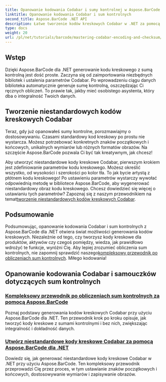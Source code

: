 ```yaml
---
title: Opanowanie kodowania Codabar i sumy kontrolnej w Aspose.BarCode
linktitle: Opanowanie kodowania Codabar i sum kontrolnych
second_title: Aspose.BarCode .NET API
description: Łatwe tworzenie kodów kreskowych Codabar w .NET za pomocą Aspose.BarCode. Przeglądaj samouczki dotyczące obliczeń sum kontrolnych i generowania niestandardowych kodów kreskowych.
type: docs
weight: 20
url: /pl/net/tutorials/barcode/mastering-codabar-encoding-and-checksum/
---
```

## Wstęp

Dzięki Aspose.BarCode dla .NET generowanie kodu kreskowego z sumą kontrolną jest dość proste. Zaczyna się od zaimportowania niezbędnych bibliotek i ustalenia parametrów Codabar. Po wprowadzeniu ciągu danych biblioteka automatycznie generuje sumę kontrolną, oszczędzając Ci ręcznych obliczeń. To prawie tak, jakby mieć osobistego asystenta, który dba o integralność Twoich danych.

## Tworzenie niestandardowych kodów kreskowych Codabar

Teraz, gdy już opanowałeś sumy kontrolne, porozmawiajmy o dostosowywaniu. Czasami standardowy kod kreskowy po prostu nie wystarcza. Możesz potrzebować konkretnych znaków początkowych i końcowych, unikalnych wymiarów lub różnych formatów obrazów. Na szczęście Aspose.BarCode pozwala Ci być tak kreatywnym, jak chcesz!

 Aby utworzyć niestandardowe kody kreskowe Codabar, pierwszym krokiem jest zdefiniowanie parametrów kodu kreskowego. Możesz określić wszystko, od wysokości i szerokości po kolor tła. To jak bycie artystą z płótnem kodu kreskowego! Po ustawieniu parametrów wystarczy wywołać odpowiednią metodę w bibliotece Aspose.BarCode, aby wygenerować niestandardowy obraz kodu kreskowego. Chcesz dowiedzieć się więcej o ustawianiu tych parametrów? Zapoznaj się z naszym przewodnikiem na temat[tworzenie niestandardowych kodów kreskowych Codabar](./custom-codabar-barcodes/).

## Podsumowanie

Podsumowując, opanowanie kodowania Codabar i sum kontrolnych z Aspose.BarCode dla .NET otwiera świat możliwości generowania kodów kreskowych. Niezależnie od tego, czy tworzysz kody kreskowe dla produktów, aktywów czy czegoś pomiędzy, wiedza, jak prawidłowo wdrożyć te funkcje, wyróżni Cię. Aby lepiej zrozumieć obliczenia sum kontrolnych, nie zapomnij sprawdzić naszego[kompleksowy przewodnik po obliczeniach sum kontrolnych](./guide-to-checksum-calculation/). Miłego kodowania!


## Opanowanie kodowania Codabar i samouczków dotyczących sum kontrolnych
### [Kompleksowy przewodnik po obliczeniach sum kontrolnych za pomocą Aspose.BarCode](./guide-to-checksum-calculation/)
Poznaj podstawy generowania kodów kreskowych Codabar przy użyciu Aspose.BarCode dla .NET. Ten przewodnik krok po kroku opisuje, jak tworzyć kody kreskowe z sumami kontrolnymi i bez nich, zwiększając integralność i dokładność danych.
### [Utwórz niestandardowe kody kreskowe Codabar za pomocą Aspose.BarCode dla .NET](./custom-codabar-barcodes/)
Dowiedz się, jak generować niestandardowe kody kreskowe Codabar w .NET przy użyciu Aspose.BarCode. Ten kompleksowy przewodnik przeprowadzi Cię przez proces, w tym ustawianie znaków początkowych i końcowych, dostosowywanie wymiarów i zapisywanie obrazów.